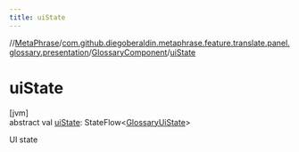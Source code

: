 ```yaml
---
title: uiState
---
```

//[MetaPhrase](../../../index.html)/[com.github.diegoberaldin.metaphrase.feature.translate.panel.glossary.presentation](../index.html)/[GlossaryComponent](index.html)/[uiState](ui-state.html)



# uiState



[jvm]\
abstract val [uiState](ui-state.html): StateFlow&lt;[GlossaryUiState](../-glossary-ui-state/index.html)&gt;



UI state




